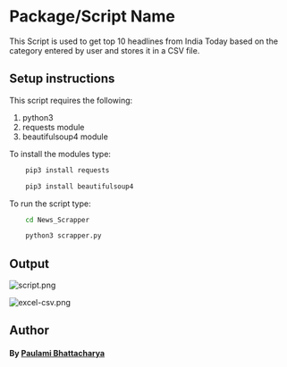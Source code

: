 # Package/Script Name

This Script is used to get top 10 headlines from India Today based on the category entered by user and stores it in a CSV file.  

## Setup instructions
This script requires the following:
1. python3
2. requests module
3. beautifulsoup4 module

To install the modules type:

```bash
    pip3 install requests
```

```bash
    pip3 install beautifulsoup4
```

To run the script type:

```bash
    cd News_Scrapper
```

```bash
    python3 scrapper.py
```

## Output

![script.png](https://i.postimg.cc/CKRH9rBD/script.png)


![excel-csv.png](https://i.postimg.cc/ZKmH0L2t/excel-csv.png)

## Author

#### By [Paulami Bhattacharya](https://github.com/paulamib123)